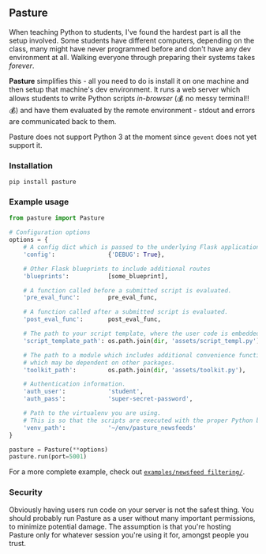 ## Pasture

When teaching Python to students, I've found the hardest part is all the setup involved. Some students have different computers, depending on the class, many might have never programmed before and don't have any dev environment at all. Walking everyone through preparing their systems takes _forever_.

__Pasture__ simplifies this - all you need to do is install it on one machine and then setup that machine's dev environment. It runs a web server which allows students to write Python scripts _in-browser_ (:moneybag: no messy terminal!! :moneybag:) and have them evaluated by the remote environment - stdout and errors are communicated back to them.

Pasture does not support Python 3 at the moment since `gevent` does not yet support it.

### Installation

    pip install pasture

### Example usage

```python
from pasture import Pasture

# Configuration options
options = {
    # A config dict which is passed to the underlying Flask application.
    'config':               {'DEBUG': True},

    # Other Flask blueprints to include additional routes
    'blueprints':           [some_blueprint],

    # A function called before a submitted script is evaluated.
    'pre_eval_func':        pre_eval_func,

    # A function called after a submitted script is evaluated.
    'post_eval_func':       post_eval_func,

    # The path to your script template, where the user code is embedded.
    'script_template_path': os.path.join(dir, 'assets/script_templ.py'),

    # The path to a module which includes additional convenience functions
    # which may be dependent on other packages.
    'toolkit_path':         os.path.join(dir, 'assets/toolkit.py'),

    # Authentication information.
    'auth_user':            'student',
    'auth_pass':            'super-secret-password',

    # Path to the virtualenv you are using.
    # This is so that the scripts are executed with the proper Python binary.
    'venv_path':            '~/env/pasture_newsfeeds'
}

pasture = Pasture(**options)
pasture.run(port=5001)
```

For a more complete example, check out [`examples/newsfeed filtering/`](examples/newsfeed_filtering/).

### Security

Obviously having users run code on your server is not the safest thing. You should probably run Pasture as a user without many important permissions, to minimize potential damage. The assumption is that you're hosting Pasture only for whatever session you're using it for, amongst people you trust.
